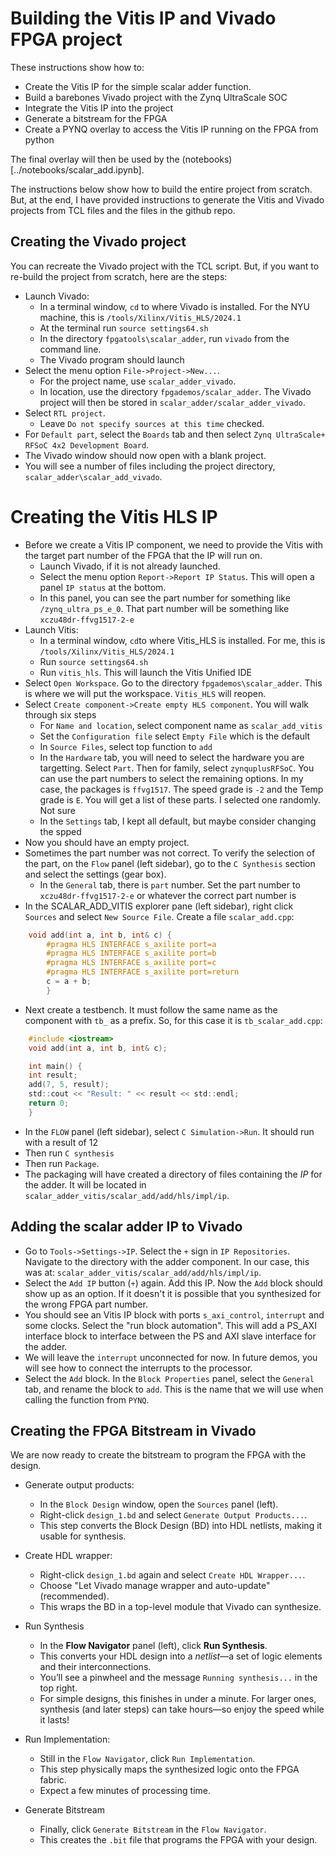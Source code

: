 # Building the Vitis IP and Vivado FPGA project

These instructions show how to:

* Create the Vitis IP for the simple scalar adder function.
* Build a barebones Vivado project with the Zynq UltraScale SOC
* Integrate the Vitis IP into the project
* Generate a bitstream for the FPGA
* Create a PYNQ overlay to access the Vitis IP running on the FPGA from python

The final overlay will then be used by the (notebooks)[../notebooks/scalar_add.ipynb].

The instructions below show how to build the entire project from scratch.  But, at the end, I have provided instructions to generate the Vitis and Vivado projects from TCL files and the files in the github repo.

## Creating the Vivado project

You can recreate the Vivado project with the TCL script.  But, if you want to re-build the project from scratch, here are the steps:

* Launch Vivado:
    * In a terminal window, `cd` to where Vivado is installed.  For the NYU machine, this is `/tools/Xilinx/Vitis_HLS/2024.1`
    * At the terminal run `source settings64.sh`
    * In the directory `fpgatools\scalar_adder`, run `vivado` from the command line.
    * The Vivado program should launch
* Select the menu option `File->Project->New...`.  
   * For the project name, use `scalar_adder_vivado`.  
   * In location, use the directory `fpgademos/scalar_adder`.  The Vivado project will then be stored in `scalar_adder/scalar_adder_vivado`.
* Select `RTL project`.  
   * Leave `Do not specify sources at this time` checked.
* For `Default part`, select the `Boards` tab and then select `Zynq UltraScale+ RFSoC 4x2 Development Board`.
* The Vivado window should now open with a blank project.
* You will see a number of files including the project directory, `scalar_adder\scalar_add_vivado`.


# Creating the Vitis HLS IP
* Before we create a Vitis IP component, we need to provide the Vitis with the target part number of the FPGA that the IP will run on.
   * Launch Vivado, if it is not already launched.
   * Select the menu option `Report->Report IP Status`.  This will open a panel `IP status` at the bottom.
   * In this panel, you can see the part number for something like `/zynq_ultra_ps_e_0`.  That part number will be something like `xczu48dr-ffvg1517-2-e`
* Launch Vitis:
    * In a terminal window, `cd`to where Vitis_HLS is installed.  For me, this is `/tools/Xilinx/Vitis_HLS/2024.1`
    * Run `source settings64.sh`
    * Run `vitis_hls`.  This will launch the Vitis Unified IDE
* Select `Open Workspace`.  Go to the directory `fpgademos\scalar_adder`.  This is where we will put the workspace.  `Vitis_HLS` will reopen.
* Select `Create component->Create empty HLS component`.  You will walk through six steps
    * For `Name and location`, select component name as `scalar_add_vitis`
    * Set the `Configuration file` select `Empty File` which is the default
    * In `Source Files`, select top function to `add`
    * In the `Hardware` tab, you will need to select the hardware you are targetting.  Select `Part`.  Then for family, select `zynquplusRFSoC`.  You can use the part numbers to select the remaining options.  In my case, the packages is `ffvg1517`.  The speed grade is `-2` and the Temp grade is `E`.  You will get a list of these parts.  I selected one randomly.  Not sure 
    * In the `Settings` tab, I kept all default, but maybe consider changing the spped
* Now you should have an empty project.
* Sometimes the part number was not correct.  To verify the selection of the part, on the `Flow` panel (left sidebar), go to the `C Synthesis` section and select the settings (gear box).
    * In the `General` tab, there is `part` number.  Set the part number to `xczu48dr-ffvg1517-2-e` or whatever the correct part number is 
* In the SCALAR_ADD_VITIS explorer pane (left sidebar), right click `Sources` and select `New Source File`.  Create a file `scalar_add.cpp`:
~~~c
    void add(int a, int b, int& c) {
        #pragma HLS INTERFACE s_axilite port=a
        #pragma HLS INTERFACE s_axilite port=b
        #pragma HLS INTERFACE s_axilite port=c
        #pragma HLS INTERFACE s_axilite port=return
        c = a + b;
        }
~~~
* Next create a testbench.  It must follow the same name as the component with `tb_` as a prefix.  So, for this case it is `tb_scalar_add.cpp`:
~~~c
    #include <iostream>
    void add(int a, int b, int& c);

    int main() {
    int result;
    add(7, 5, result);
    std::cout << "Result: " << result << std::endl;
    return 0;
    }
~~~
* In the `FLOW` panel (left sidebar), select `C Simulation->Run`.  It should run with a result of 12
* Then run `C synthesis` 
* Then run `Package`.
* The packaging will have created a directory of files containing the *IP* for the adder.  It will be located in `scalar_adder_vitis/scalar_add/add/hls/impl/ip`. 

## Adding the scalar adder IP to Vivado
* Go to `Tools->Settings->IP`.  Select the `+` sign in `IP Repositories`.  Navigate to the directory with the adder component.  In our case, this was at:  `scalar_adder_vitis/scalar_add/add/hls/impl/ip`.  
* Select the `Add IP` button (`+`) again.  Add this IP.  Now the `Add` block should show up as an option.  If it doesn't it is possible that you synthesized for the wrong FPGA part number.  
* You should see an Vitis IP block with ports `s_axi_control`, `interrupt` and some clocks.  Select the "run block automation".  This will add a PS_AXI interface block to interface between the PS and AXI slave interface for the adder.
* We will leave the `interrupt` unconnected for now.  In future demos, you will see how to connect the interrupts to the processor. 
* Select the `Add` block.  In the `Block Properties` panel, select the `General` tab, and rename the block to `add`.  This is the name that we will use when calling the function from `PYNQ`.

## Creating the FPGA Bitstream in Vivado

We are now ready to create the bitstream to program the FPGA with the design.

* Generate output products:
   - In the `Block Design` window, open the `Sources` panel (left).
   - Right-click `design_1.bd` and select `Generate Output Products...`.
   - This step converts the Block Design (BD) into HDL netlists, making it usable for synthesis.

* Create HDL wrapper:
   - Right-click `design_1.bd` again and select `Create HDL Wrapper...`.
   - Choose "Let Vivado manage wrapper and auto-update" (recommended).
   - This wraps the BD in a top-level module that Vivado can synthesize.

* Run Synthesis
   - In the **Flow Navigator** panel (left), click **Run Synthesis**.
   - This converts your HDL design into a *netlist*—a set of logic elements and their interconnections.
   - You’ll see a pinwheel and the message `Running synthesis...` in the top right.
   - For simple designs, this finishes in under a minute. For larger ones, synthesis (and later steps) can take hours—so enjoy the speed while it lasts!

* Run Implementation:
   - Still in the `Flow Navigator`, click `Run Implementation`.
   - This step physically maps the synthesized logic onto the FPGA fabric.
   - Expect a few minutes of processing time.

* Generate Bitstream
   - Finally, click `Generate Bitstream` in the `Flow Navigator`.
   - This creates the `.bit` file that programs the FPGA with your design.




